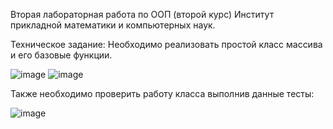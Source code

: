 Вторая лабораторная работа по ООП (второй курс)
Институт прикладной математики и компьютерных наук.

Техническое задание:
Необходимо реализовать простой класс массива и его базовые функции.


  ![image](https://github.com/ivanboitsov/CSI_OOP_lab2/assets/118753603/ad54c48e-d29d-4deb-9caa-706b8f6600fb)
  ![image](https://github.com/ivanboitsov/CSI_OOP_lab2/assets/118753603/518d3d9e-106f-4398-8986-df620113a0e3)

  
Также необходимо проверить работу класса выполнив данные тесты:


  ![image](https://github.com/ivanboitsov/CSI_OOP_lab2/assets/118753603/a6dbe106-7f62-4b3a-ae54-d5b8944c0be6)
